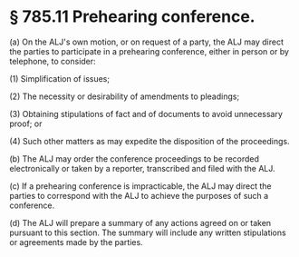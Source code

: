 # § 785.11   Prehearing conference.

(a) On the ALJ's own motion, or on request of a party, the ALJ may direct the parties to participate in a prehearing conference, either in person or by telephone, to consider:


(1) Simplification of issues;


(2) The necessity or desirability of amendments to pleadings;


(3) Obtaining stipulations of fact and of documents to avoid unnecessary proof; or


(4) Such other matters as may expedite the disposition of the proceedings.


(b) The ALJ may order the conference proceedings to be recorded electronically or taken by a reporter, transcribed and filed with the ALJ.


(c) If a prehearing conference is impracticable, the ALJ may direct the parties to correspond with the ALJ to achieve the purposes of such a conference.


(d) The ALJ will prepare a summary of any actions agreed on or taken pursuant to this section. The summary will include any written stipulations or agreements made by the parties. 




